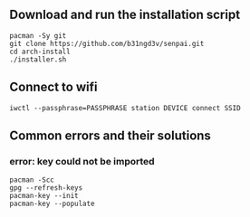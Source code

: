 ## Download and run the installation script

```
pacman -Sy git
git clone https://github.com/b31ngd3v/senpai.git
cd arch-install
./installer.sh
```

## Connect to wifi

```
iwctl --passphrase=PASSPHRASE station DEVICE connect SSID
```

## Common errors and their solutions

### error: key could not be imported

```
pacman -Scc
gpg --refresh-keys
pacman-key --init
pacman-key --populate
```
